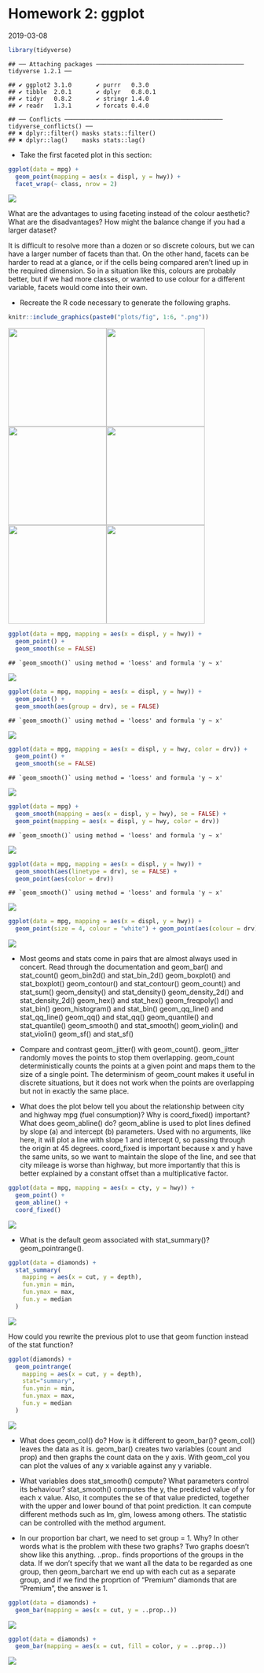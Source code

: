 Homework 2: ggplot
================
2019-03-08

``` r
library(tidyverse)
```

    ## ── Attaching packages ────────────────────────────────────────── tidyverse 1.2.1 ──

    ## ✔ ggplot2 3.1.0       ✔ purrr   0.3.0  
    ## ✔ tibble  2.0.1       ✔ dplyr   0.8.0.1
    ## ✔ tidyr   0.8.2       ✔ stringr 1.4.0  
    ## ✔ readr   1.3.1       ✔ forcats 0.4.0

    ## ── Conflicts ───────────────────────────────────────────── tidyverse_conflicts() ──
    ## ✖ dplyr::filter() masks stats::filter()
    ## ✖ dplyr::lag()    masks stats::lag()

  - Take the first faceted plot in this section:

<!-- end list -->

``` r
ggplot(data = mpg) + 
  geom_point(mapping = aes(x = displ, y = hwy)) + 
  facet_wrap(~ class, nrow = 2)
```

![](index_files/figure-gfm/unnamed-chunk-2-1.png)<!-- -->

What are the advantages to using faceting instead of the colour
aesthetic? What are the disadvantages? How might the balance change if
you had a larger dataset?

It is difficult to resolve more than a dozen or so discrete colours, but
we can have a larger number of facets than that. On the other hand,
facets can be harder to read at a glance, or if the cells being compared
aren’t lined up in the required dimension. So in a situation like this,
colours are probably better, but if we had more classes, or wanted to
use colour for a different variable, facets would come into their own.

  - Recreate the R code necessary to generate the following
graphs.

<!-- end list -->

``` r
knitr::include_graphics(paste0("plots/fig", 1:6, ".png"))
```

<img src="plots/fig1.png" width="200" /><img src="plots/fig2.png" width="200" /><img src="plots/fig3.png" width="200" /><img src="plots/fig4.png" width="200" /><img src="plots/fig5.png" width="200" /><img src="plots/fig6.png" width="200" />

``` r
ggplot(data = mpg, mapping = aes(x = displ, y = hwy)) + 
  geom_point() + 
  geom_smooth(se = FALSE)
```

    ## `geom_smooth()` using method = 'loess' and formula 'y ~ x'

![](index_files/figure-gfm/unnamed-chunk-4-1.png)<!-- -->

``` r
ggplot(data = mpg, mapping = aes(x = displ, y = hwy)) + 
  geom_point() + 
  geom_smooth(aes(group = drv), se = FALSE)
```

    ## `geom_smooth()` using method = 'loess' and formula 'y ~ x'

![](index_files/figure-gfm/unnamed-chunk-5-1.png)<!-- -->

``` r
ggplot(data = mpg, mapping = aes(x = displ, y = hwy, color = drv)) + 
  geom_point() + 
  geom_smooth(se = FALSE)
```

    ## `geom_smooth()` using method = 'loess' and formula 'y ~ x'

![](index_files/figure-gfm/unnamed-chunk-6-1.png)<!-- -->

``` r
ggplot(data = mpg) + 
  geom_smooth(mapping = aes(x = displ, y = hwy), se = FALSE) +
  geom_point(mapping = aes(x = displ, y = hwy, color = drv))
```

    ## `geom_smooth()` using method = 'loess' and formula 'y ~ x'

![](index_files/figure-gfm/unnamed-chunk-7-1.png)<!-- -->

``` r
ggplot(data = mpg, mapping = aes(x = displ, y = hwy)) + 
  geom_smooth(aes(linetype = drv), se = FALSE) +
  geom_point(aes(color = drv))
```

    ## `geom_smooth()` using method = 'loess' and formula 'y ~ x'

![](index_files/figure-gfm/unnamed-chunk-8-1.png)<!-- -->

``` r
ggplot(data = mpg, mapping = aes(x = displ, y = hwy)) + 
  geom_point(size = 4, colour = "white") + geom_point(aes(colour = drv))
```

![](index_files/figure-gfm/unnamed-chunk-9-1.png)<!-- -->

  - Most geoms and stats come in pairs that are almost always used in
    concert. Read through the documentation and geom\_bar() and
    stat\_count() geom\_bin2d() and stat\_bin\_2d() geom\_boxplot() and
    stat\_boxplot() geom\_contour() and stat\_contour() geom\_count()
    and stat\_sum() geom\_density() and stat\_density()
    geom\_density\_2d() and stat\_density\_2d() geom\_hex() and
    stat\_hex() geom\_freqpoly() and stat\_bin() geom\_histogram() and
    stat\_bin() geom\_qq\_line() and stat\_qq\_line() geom\_qq() and
    stat\_qq() geom\_quantile() and stat\_quantile() geom\_smooth() and
    stat\_smooth() geom\_violin() and stat\_violin() geom\_sf() and
    stat\_sf()

  - Compare and contrast geom\_jitter() with geom\_count(). geom\_jitter
    randomly moves the points to stop them overlapping. geom\_count
    deterministically counts the points at a given point and maps them
    to the size of a single point. The determinism of geom\_count makes
    it useful in discrete situations, but it does not work when the
    points are overlapping but not in exactly the same place.

  - What does the plot below tell you about the relationship between
    city and highway mpg (fuel consumption)? Why is coord\_fixed()
    important? What does geom\_abline() do? geom\_abline is used to plot
    lines defined by slope (a) and intercept (b) parameters. Used with
    no arguments, like here, it will plot a line with slope 1 and
    intercept 0, so passing through the origin at 45 degrees.
    coord\_fixed is important because x and y have the same units, so we
    want to maintain the slope of the line, and see that city mileage is
    worse than highway, but more importantly that this is better
    explained by a constant offset than a multiplicative factor.

<!-- end list -->

``` r
ggplot(data = mpg, mapping = aes(x = cty, y = hwy)) +
  geom_point() + 
  geom_abline() +
  coord_fixed()
```

![](index_files/figure-gfm/unnamed-chunk-10-1.png)<!-- -->

  - What is the default geom associated with stat\_summary()?
    geom\_pointrange().

<!-- end list -->

``` r
ggplot(data = diamonds) + 
  stat_summary(
    mapping = aes(x = cut, y = depth),
    fun.ymin = min,
    fun.ymax = max,
    fun.y = median
  )
```

![](index_files/figure-gfm/unnamed-chunk-11-1.png)<!-- -->

How could you rewrite the previous plot to use that geom function
instead of the stat function?

``` r
ggplot(diamonds) +
  geom_pointrange(
    mapping = aes(x = cut, y = depth),
    stat="summary",
    fun.ymin = min,
    fun.ymax = max,
    fun.y = median
  )
```

![](index_files/figure-gfm/unnamed-chunk-12-1.png)<!-- -->

  - What does geom\_col() do? How is it different to geom\_bar()?
    geom\_col() leaves the data as it is. geom\_bar() creates two
    variables (count and prop) and then graphs the count data on the y
    axis. With geom\_col you can plot the values of any x variable
    against any y variable.

  - What variables does stat\_smooth() compute? What parameters control
    its behaviour? stat\_smooth() computes the y, the predicted value of
    y for each x value. Also, it computes the se of that value
    predicted, together with the upper and lower bound of that point
    prediction. It can compute different methods such as lm, glm, lowess
    among others. The statistic can be controlled with the method
    argument.

  - In our proportion bar chart, we need to set group = 1. Why? In other
    words what is the problem with these two graphs? Two graphs doesn’t
    show like this anything. ..prop.. finds proportions of the groups in
    the data. If we don’t specify that we want all the data to be
    regarded as one group, then geom\_barchart we end up with each cut
    as a separate group, and if we find the proprtion of “Premium”
    diamonds that are “Premium”, the answer is 1.

<!-- end list -->

``` r
ggplot(data = diamonds) + 
  geom_bar(mapping = aes(x = cut, y = ..prop..))
```

![](index_files/figure-gfm/unnamed-chunk-13-1.png)<!-- -->

``` r
ggplot(data = diamonds) + 
  geom_bar(mapping = aes(x = cut, fill = color, y = ..prop..))
```

![](index_files/figure-gfm/unnamed-chunk-13-2.png)<!-- -->
